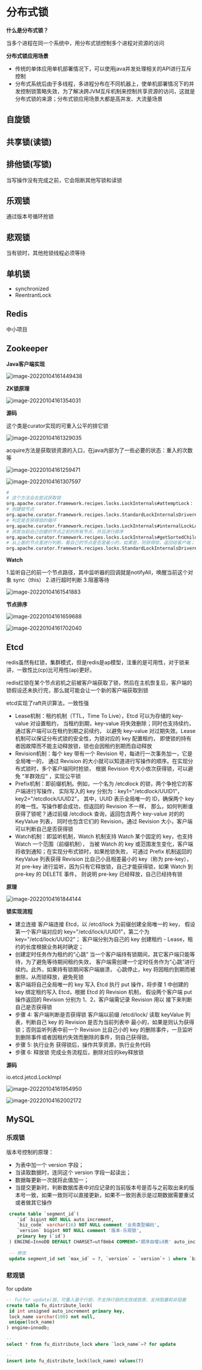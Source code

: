 # 分布式锁

**什么是分布式锁？**

当多个进程在同一个系统中，用分布式锁控制多个进程对资源的访问

**分布式锁应用场景**

- 传统的单体应用单机部署情况下，可以使用java并发处理相关的API进行互斥控制
- 分布式系统后由于多线程，多进程分布在不同机器上，使单机部署情况下的并发控制锁策略失效，为了解决跨JVM互斥机制来控制共享资源的访问，这就是分布式锁的来源；分布式锁应用场景大都是高并发、大流量场景



## 自旋锁

## 共享锁(读锁)



## 排他锁(写锁)

当写操作没有完成之前，它会阻断其他写锁和读锁

## 乐观锁

通过版本号循环抢锁

## 悲观锁

当有锁时，其他抢锁线程必须等待



## 单机锁

- synchronized
- ReentrantLock

## Redis

中小项目



## Zookeeper

**Java客户端实现**

![image-20220104161449438](assets/image-20220104161449438.png)

**ZK锁原理**

![image-20220104161354031](assets/image-20220104161354031.png)

**源码**

这个类是curator实现的可重入公平的排它锁

![image-20220104161329035](assets/image-20220104161329035.png)

acquire方法是获取锁资源的入口，在java内部为了一些必要的状态：重入的次数等

![image-20220104161259471](assets/image-20220104161259471.png)

![image-20220104161307597](assets/image-20220104161307597.png)

```sh
# 
# 这个方法会去尝试获取锁
org.apache.curator.framework.recipes.locks.LockInternals#attemptLock：
# 创建锁节点
org.apache.curator.framework.recipes.locks.StandardLockInternalsDriver#createsTheLock
# 判定是否获得锁的循环
org.apache.curator.framework.recipes.locks.LockInternals#internalLockLoop
# 获取当前自己创建的节点之前的所有节点，并且进行排序
org.apache.curator.framework.recipes.locks.LockInternals#getSortedChildren
# 从上面的节点里进行判断，看自己的节点是否是最小的，如果是，则获得锁，返回给客户端；		否则返回自己的前一个节点路径：
org.apache.curator.framework.recipes.locks.StandardLockInternalsDriver#getsTheLock

```

**Watch**

1.监听自己的前一个节点路径，其中监听器的回调就是notifyAll，唤醒当前这个对象 sync（this）
2.进行超时判断
3.阻塞等待

![image-20220104161541883](assets/image-20220104161541883.png)

**节点排序**

![image-20220104161659688](assets/image-20220104161659688.png)

![image-20220104161702040](assets/image-20220104161702040.png)



## Etcd

redis虽然有红锁，集群模式，但是redis是ap模型，注重的是可用性，对于锁来讲，一致性比(cp)比可用性(ap)更好。

redis红锁在某个节点宕机之前被客户端获取了锁，然后在主机恢复后，客户端的锁假设还未执行完，那么就可能会让一个新的客户端获取到锁

etcd实现了raft共识算法，一致性强

- Lease机制：租约机制（TTL，Time To Live），Etcd 可以为存储的 key-value 对设置租约，
  当租约到期，key-value 将失效删除；同时也支持续约，通过客户端可以在租约到期之前续约，
  以避免 key-value 对过期失效。Lease 机制可以保证分布式锁的安全性，为锁对应的 key 配置租约，
  即使锁的持有者因故障而不能主动释放锁，锁也会因租约到期而自动释放
-  Revision机制：每个 key 带有一个 Revision 号，每进行一次事务加一，它是全局唯一的，
  通过 Revision 的大小就可以知道进行写操作的顺序。在实现分布式锁时，多个客户端同时抢锁，
  根据 Revision 号大小依次获得锁，可以避免 “羊群效应” ，实现公平锁
- Prefix机制：即前缀机制。例如，一个名为 /etcdlock 的锁，两个争抢它的客户端进行写操作，
  实际写入的 key 分别为：key1="/etcdlock/UUID1"，key2="/etcdlock/UUID2"，
  其中，UUID 表示全局唯一的 ID，确保两个 key 的唯一性。写操作都会成功，但返回的 Revision 不一样，
  那么，如何判断谁获得了锁呢？通过前缀 /etcdlock 查询，返回包含两个 key-value 对的的 KeyValue 列表，
  同时也包含它们的 Revision，通过 Revision 大小，客户端可以判断自己是否获得锁
- Watch机制：即监听机制，Watch 机制支持 Watch 某个固定的 key，也支持 Watch 一个范围（前缀机制），
  当被 Watch 的 key 或范围发生变化，客户端将收到通知；在实现分布式锁时，如果抢锁失败，
  可通过 Prefix 机制返回的 KeyValue 列表获得 Revision 比自己小且相差最小的 key（称为 pre-key），
  对 pre-key 进行监听，因为只有它释放锁，自己才能获得锁，如果 Watch 到 pre-key 的 DELETE 事件，
  则说明 pre-key 已经释放，自己已经持有锁

**原理**

![image-20220104161844144](assets/image-20220104161844144.png)

**锁实现流程**

- 建立连接
  客户端连接 Etcd，以 /etcd/lock 为前缀创建全局唯一的 key，
  假设第一个客户端对应的 key="/etcd/lock/UUID1"，第二个为 key="/etcd/lock/UUID2"；
  客户端分别为自己的 key 创建租约 - Lease，租约的长度根据业务耗时确定；
- 创建定时任务作为租约的“心跳”
  当一个客户端持有锁期间，其它客户端只能等待，为了避免等待期间租约失效，
  客户端需创建一个定时任务作为“心跳”进行续约。此外，如果持有锁期间客户端崩溃，
  心跳停止，key 将因租约到期而被删除，从而锁释放，避免死锁
- 客户端将自己全局唯一的 key 写入 Etcd
  执行 put 操作，将步骤 1 中创建的 key 绑定租约写入 Etcd，根据 Etcd 的 Revision 机制，
  假设两个客户端 put 操作返回的 Revision 分别为 1、2，客户端需记录 Revision 用以
  接下来判断自己是否获得锁
- 步骤 4: 客户端判断是否获得锁
  客户端以前缀 /etcd/lock/ 读取 keyValue 列表，判断自己 key 的 Revision 是否为当前列表中
  最小的，如果是则认为获得锁；否则监听列表中前一个 Revision 比自己小的 key 的删除事件，一旦监听到删除事件或者因租约失效而删除的事件，则自己获得锁。
- 步骤 5: 执行业务
  获得锁后，操作共享资源，执行业务代码
- 步骤 6: 释放锁
  完成业务流程后，删除对应的key释放锁

**源码**

io.etcd.jetcd.LockImpl

![image-20220104161954950](assets/image-20220104161954950.png)

![image-20220104162002172](assets/image-20220104162002172.png)



## MySQL

### 乐观锁

版本号控制的原理：

- 为表中加一个 version 字段；
- 当读取数据时，连同这个 version 字段一起读出；
- 数据每更新一次就将此值加一；
- 当提交更新时，判断数据库表中对应记录的当前版本号是否与之前取出来的版本号一致，如果一致则可以直接更新，如果不一致则表示是过期数据需要重试或者做其它操作

```sql
 create table `segment_id`(
	`id` bigint NOT NULL auto_increment,
    `biz_code` varchar(16) NOT NULL comment '业务类型编码',
    `version` bigint NOT NULL comment '版本-乐观锁',
    primary key (`id`)
 ) ENGINE=InnoDB DEFAULT CHARSET=utf8mb4 COMMENT='顺序自增id表' auto_increment 1
 
 -- 修改
 update segment_id set `max_id` = ?, `version` = `version`+ 1 where `biz_code` = ? and `version` = ?
```



### 悲观锁
for update
```sql
-- fu(for update)锁，可重入基于行锁，不支持行锁的无效或锁表，支持阻塞和非阻塞
create table fu_distribute_lock(
 id int unsigned auto_increment primary key,
 lock_name varchar(100) not null,
 unique(lock_name)
) engine=innodb;

-- 
select * from fu_distribute_lock where `lock_name`=? for update

-- 
insert into fu_distribute_lock(lock_name) values(?)
```

